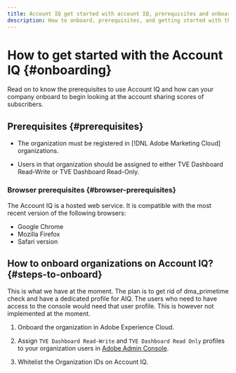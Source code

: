 ```yaml
---
title: Account IQ get started with account IQ, prerequisites and onboarding
description: How to onboard, prerequisites, and getting started with the Account IQ. 
---
```


# How to get started with the Account IQ {#onboarding}

Read on to know the prerequisites to use Account IQ and how can your company onboard to begin looking at the account sharing scores of subscribers.

## Prerequisites {#prerequisites}

* The organization must be registered in [!DNL Adobe Marketing Cloud] organizations.

* Users in that organization should be assigned to either TVE Dashboard Read-Write or TVE Dashboard Read-Only.

### Browser prerequisites {#browser-prerequisites}

The Account IQ is a hosted web service. It is compatible with the most recent version of the following browsers:

* Google Chrome
* Mozilla Firefox
* Safari version

## How to onboard organizations on Account IQ? {#steps-to-onboard}

This is what we have at the moment. The plan is to get rid of dma_primetime check and have a dedicated profile for AIQ. The users who need to have access to the console would need that user profile. This is however not implemented at the moment.

1. Onboard the organization in Adobe Experience Cloud<!-- Marketing cloud as of now-->.

2. Assign `TVE Dashboard Read-Write` and `TVE Dashboard Read Only` profiles to your organization users in [Adobe Admin Console](https://adminconsole.adobe.com/).

3. Whitelist the Organization IDs on Account IQ.
